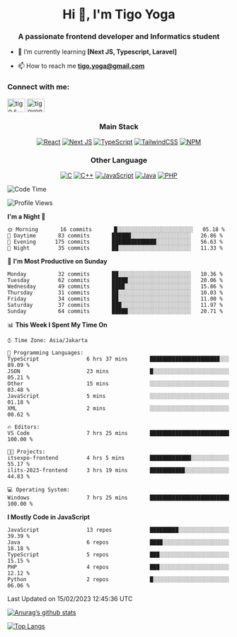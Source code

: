 
<h1 align="center">Hi 👋, I'm Tigo Yoga</h1>
<h3 align="center">A passionate frontend developer and Informatics student</h3>

- 🌱 I’m currently learning **[Next JS, Typescript, Laravel]**

- 📫 How to reach me **tigo.yoga@gmail.com**

<h3 align="left">Connect with me:</h3>
<p align="left">
<a href="https://linkedin.com/in/tigo s yoga" target="blank"><img align="center" src="https://raw.githubusercontent.com/rahuldkjain/github-profile-readme-generator/master/src/images/icons/Social/linked-in-alt.svg" alt="tigo s yoga" height="30" width="40" /></a>
<a href="https://instagram.com/tigoyoga" target="blank"><img align="center" src="https://raw.githubusercontent.com/rahuldkjain/github-profile-readme-generator/master/src/images/icons/Social/instagram.svg" alt="tigoyoga" height="30" width="40" /></a>
</p>



<h3 align="center">Main Stack</h3>
<div align="center">
  
  <a href="">![React](https://img.shields.io/badge/react-%2320232a.svg?style=for-the-badge&logo=react&logoColor=%2361DAFB)</a>
  <a href="">![Next JS](https://img.shields.io/badge/Next-black?style=for-the-badge&logo=next.js&logoColor=white)</a>
   <a href="">![TypeScript](https://img.shields.io/badge/typescript-%23007ACC.svg?style=for-the-badge&logo=typescript&logoColor=white)</a>
  <a href="">![TailwindCSS](https://img.shields.io/badge/tailwindcss-%2338B2AC.svg?style=for-the-badge&logo=tailwind-css&logoColor=white)</a>
  <a href="">![NPM](https://img.shields.io/badge/NPM-%23000000.svg?style=for-the-badge&logo=npm&logoColor=white)</a>
</div>
<h3 align="center">Other Language</h3>
<div align="center">
  
  <a href="">![C](https://img.shields.io/badge/c-%2300599C.svg?style=for-the-badge&logo=c&logoColor=white)</a>
  <a href="">![C++](https://img.shields.io/badge/c++-%2300599C.svg?style=for-the-badge&logo=c%2B%2B&logoColor=white)</a>
  <a href="">![JavaScript](https://img.shields.io/badge/javascript-%23323330.svg?style=for-the-badge&logo=javascript&logoColor=%23F7DF1E)</a>
  <a href="">![Java](https://img.shields.io/badge/java-%23ED8B00.svg?style=for-the-badge&logo=java&logoColor=white)</a>
  <a href="">![PHP](https://img.shields.io/badge/php-%23777BB4.svg?style=for-the-badge&logo=php&logoColor=white)</a>
</div>

<!--START_SECTION:waka-->
![Code Time](http://img.shields.io/badge/Code%20Time-193%20hrs%2037%20mins-blue)

![Profile Views](http://img.shields.io/badge/Profile%20Views-5-blue)

**I'm a Night 🦉** 

```text
🌞 Morning       16 commits       █░░░░░░░░░░░░░░░░░░░░░░░░   05.18 % 
🌆 Daytime       83 commits       ██████░░░░░░░░░░░░░░░░░░░   26.86 % 
🌃 Evening      175 commits       ██████████████░░░░░░░░░░░   56.63 % 
🌙 Night         35 commits       ██░░░░░░░░░░░░░░░░░░░░░░░   11.33 % 

```
📅 **I'm Most Productive on Sunday** 

```text
Monday          32 commits       ██░░░░░░░░░░░░░░░░░░░░░░░   10.36 % 
Tuesday         62 commits       █████░░░░░░░░░░░░░░░░░░░░   20.06 % 
Wednesday       49 commits       ████░░░░░░░░░░░░░░░░░░░░░   15.86 % 
Thursday        31 commits       ██░░░░░░░░░░░░░░░░░░░░░░░   10.03 % 
Friday          34 commits       ██░░░░░░░░░░░░░░░░░░░░░░░   11.00 % 
Saturday        37 commits       ███░░░░░░░░░░░░░░░░░░░░░░   11.97 % 
Sunday          64 commits       █████░░░░░░░░░░░░░░░░░░░░   20.71 % 

```


📊 **This Week I Spent My Time On** 

```text
⌚︎ Time Zone: Asia/Jakarta

💬 Programming Languages: 
TypeScript               6 hrs 37 mins       ██████████████████████░░░   89.09 % 
JSON                     23 mins             █░░░░░░░░░░░░░░░░░░░░░░░░   05.21 % 
Other                    15 mins             ░░░░░░░░░░░░░░░░░░░░░░░░░   03.48 % 
JavaScript               5 mins              ░░░░░░░░░░░░░░░░░░░░░░░░░   01.18 % 
XML                      2 mins              ░░░░░░░░░░░░░░░░░░░░░░░░░   00.62 % 

🔥 Editors: 
VS Code                  7 hrs 25 mins       █████████████████████████   100.00 % 

🐱‍💻 Projects: 
itsexpo-frontend         4 hrs 5 mins        █████████████░░░░░░░░░░░░   55.17 % 
ilits-2023-frontend      3 hrs 19 mins       ███████████░░░░░░░░░░░░░░   44.83 % 

💻 Operating System: 
Windows                  7 hrs 25 mins       █████████████████████████   100.00 % 

```

**I Mostly Code in JavaScript** 

```text
JavaScript               13 repos            █████████░░░░░░░░░░░░░░░░   39.39 % 
Java                     6 repos             ████░░░░░░░░░░░░░░░░░░░░░   18.18 % 
TypeScript               5 repos             ███░░░░░░░░░░░░░░░░░░░░░░   15.15 % 
PHP                      4 repos             ███░░░░░░░░░░░░░░░░░░░░░░   12.12 % 
Python                   2 repos             █░░░░░░░░░░░░░░░░░░░░░░░░   06.06 % 

```



 Last Updated on 15/02/2023 12:45:36 UTC
<!--END_SECTION:waka-->

[![Anurag’s github stats](https://github-readme-stats.vercel.app/api?username=tigoyoga)](https://github.com/tigoyoga)

[![Top Langs](https://github-readme-stats.vercel.app/api/top-langs/?username=tigoyoga&layout=compact)](https://github.com/tigoyoga)
